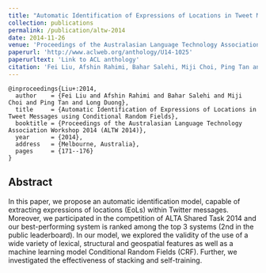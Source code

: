 ```yaml
---
title: "Automatic Identification of Expressions of Locations in Tweet Messages using Conditional Random Fields"
collection: publications
permalink: /publication/altw-2014
date: 2014-11-26
venue: 'Proceedings of the Australasian Language Technology Association Workshop 2014 (ALTW 2014)'
paperurl: 'http://www.aclweb.org/anthology/U14-1025'
paperurltext: 'Link to ACL anthology'
citation: 'Fei Liu, Afshin Rahimi, Bahar Salehi, Miji Choi, Ping Tan and Long Duong (2014) <a href="http://liufly.github.io/files/papers/altw-2014.pdf"><u>Automatic Identification of Expressions of Locations in Tweet Messages using Conditional Random Fields</u></a>, In <i>Proceedings of the Australasian Language Technology Association Workshop 2014 (ALTW 2014)</i>, Melbourne, Australia, pp. 171-176.'
---
```


```
@inproceedings{Liu+:2014,
  author    = {Fei Liu and Afshin Rahimi and Bahar Salehi and Miji Choi and Ping Tan and Long Duong},
  title     = {Automatic Identification of Expressions of Locations in Tweet Messages using Conditional Random Fields},
  booktitle = {Proceedings of the Australasian Language Technology Association Workshop 2014 (ALTW 2014)},
  year      = {2014},
  address   = {Melbourne, Australia},
  pages     = {171--176}
}
```

## Abstract
In this paper, we propose an automatic identification model, capable of extracting expressions of locations (EoLs) within Twitter messages. Moreover, we participated in the competition of ALTA Shared Task 2014 and our best-performing system is ranked among the top 3 systems (2nd in the public leaderboard). In our model, we explored the validity of the use of a wide variety of lexical, structural and geospatial features as well as a machine learning model Conditional Random Fields (CRF). Further, we investigated the effectiveness of stacking and self-training.
